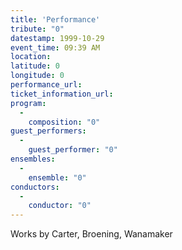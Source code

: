 ```yaml
---
title: 'Performance'
tribute: "0"
datestamp: 1999-10-29
event_time: 09:39 AM
location: 
latitude: 0
longitude: 0
performance_url: 
ticket_information_url: 
program: 
  -
    composition: "0"
guest_performers: 
  -
    guest_performer: "0"
ensembles: 
  -
    ensemble: "0"
conductors: 
  -
    conductor: "0"
---
```

<p>Works by Carter, Broening, Wanamaker</p>